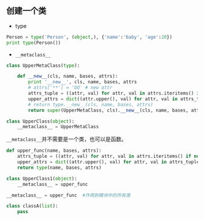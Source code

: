 ## 创建一个类

* type 

```python
Person = type('Person', (object,), {'name':'baby', 'age':20})
print type(Person())
```

* ```__metaclass__```

```python
class UpperMetaClass(type):

	def __new__(cls, name, bases, attrs):
		print '__new__', cls, name, bases, attrs
		# attrs['**'] = 'OO' # new attr
		attrs_tuple = ((attr, val) for attr, val in attrs.iteritems() if not attr.startswith('__'))
		upper_attrs = dict((attr.upper(), val) for attr, val in attrs_tuple) 
		# return type.__new__(cls, name, bases, attrs)
		return super(UpperMetaClass, cls).__new__(cls, name, bases, attrs)

class UpperClass(object):
	__metaclass__ = UpperMetaClass

```

```__metaclass__```并不需要是一个类，也可以是函数。

```python
def upper_func(name, bases, attrs):
	attrs_tuple = ((attr, val) for attr, val in attrs.iteritems() if not attr.startswith('__'))
	upper_attrs = dict((attr.upper(), val) for attr, val in attrs_tuple) 
	return type(name, bases, attrs)

class UpperClass1(object):
	__metaclass__ = upper_func
```
```python
__metaclass__ = upper_func  #作用到模块中的所有类

class classA(list): 
	pass
```